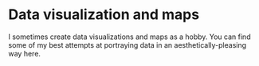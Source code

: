 # Data visualization and maps

I sometimes create data visualizations and maps as a hobby. You can find some of my best attempts at portraying data in an aesthetically-pleasing way here.
